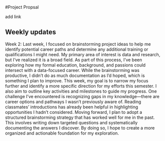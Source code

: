 #Project Propsal

add link

## Weekly updates
Week 2: Last week, I focused on brainstorming project ideas to help me identify potential career paths and determine any additional training or qualifications I might need. My primary area of interest is data and research, but I’ve realized it is a broad field. As part of this process, I’ve been exploring how my formal education, background, and passions could intersect with a data-focused career. While the brainstorming was productive, I didn’t do as much documentation as I’d hoped, which is something I plan to improve.
This week, my goal is to narrow my focus further and identify a more specific direction for my efforts this semester. I also aim to outline key activities and milestones to guide my progress. One challenge I’ve encountered is recognizing gaps in my knowledge—there are career options and pathways I wasn’t previously aware of. Reading classmates’ introductions has already been helpful in highlighting opportunities I hadn’t considered.
Moving forward, I plan to adopt a structured brainstorming strategy that has worked well for me in the past. This involves writing down targeted questions and systematically documenting the answers I discover. By doing so, I hope to create a more organized and actionable foundation for my exploration.

